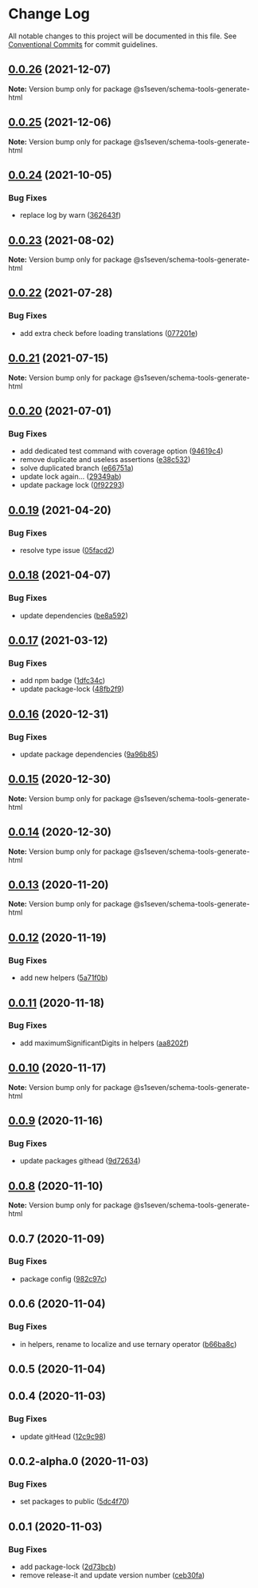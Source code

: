 # Change Log

All notable changes to this project will be documented in this file.
See [Conventional Commits](https://conventionalcommits.org) for commit guidelines.

## [0.0.26](http://github.com/s1seven/schema-tools/compare/@s1seven/schema-tools-generate-html@0.0.25...@s1seven/schema-tools-generate-html@0.0.26) (2021-12-07)

**Note:** Version bump only for package @s1seven/schema-tools-generate-html





## [0.0.25](http://github.com/s1seven/schema-tools/compare/@s1seven/schema-tools-generate-html@0.0.24...@s1seven/schema-tools-generate-html@0.0.25) (2021-12-06)

**Note:** Version bump only for package @s1seven/schema-tools-generate-html





## [0.0.24](http://github.com/s1seven/schema-tools/compare/@s1seven/schema-tools-generate-html@0.0.23...@s1seven/schema-tools-generate-html@0.0.24) (2021-10-05)


### Bug Fixes

* replace log by warn ([362643f](http://github.com/s1seven/schema-tools/commit/362643f098d9fc9e1c28385b7ff24f5662bc6bcb))





## [0.0.23](http://github.com/s1seven/schema-tools/compare/@s1seven/schema-tools-generate-html@0.0.22...@s1seven/schema-tools-generate-html@0.0.23) (2021-08-02)

**Note:** Version bump only for package @s1seven/schema-tools-generate-html





## [0.0.22](http://github.com/s1seven/schema-tools/compare/@s1seven/schema-tools-generate-html@0.0.21...@s1seven/schema-tools-generate-html@0.0.22) (2021-07-28)


### Bug Fixes

* add extra check before loading translations ([077201e](http://github.com/s1seven/schema-tools/commit/077201e1e999d99b8369b5e1fff15fb7b6c11390))





## [0.0.21](http://github.com/s1seven/schema-tools/compare/@s1seven/schema-tools-generate-html@0.0.20...@s1seven/schema-tools-generate-html@0.0.21) (2021-07-15)

**Note:** Version bump only for package @s1seven/schema-tools-generate-html





## [0.0.20](http://github.com/s1seven/schema-tools/compare/@s1seven/schema-tools-generate-html@0.0.19...@s1seven/schema-tools-generate-html@0.0.20) (2021-07-01)


### Bug Fixes

* add dedicated test command with coverage option ([94619c4](http://github.com/s1seven/schema-tools/commit/94619c46ee938ada811c845f7b583c8435a852ec))
* remove duplicate and useless assertions ([e38c532](http://github.com/s1seven/schema-tools/commit/e38c532dfe121f5b829f64075ae5ce2a6ad64604))
* solve duplicated branch ([e66751a](http://github.com/s1seven/schema-tools/commit/e66751a066e92269495c077b868d6942a6740263))
* update lock again... ([29349ab](http://github.com/s1seven/schema-tools/commit/29349ab81362151aa393be0bbee9abba50a7bb11))
* update package lock ([0f92293](http://github.com/s1seven/schema-tools/commit/0f92293203cce89e8903a8675cef41f8a2df9f0e))





## [0.0.19](http://github.com/s1seven/schema-tools/compare/@s1seven/schema-tools-generate-html@0.0.18...@s1seven/schema-tools-generate-html@0.0.19) (2021-04-20)


### Bug Fixes

* resolve type issue ([05facd2](http://github.com/s1seven/schema-tools/commit/05facd22c6fa23600a102ecd8369af37b56c9370))





## [0.0.18](http://github.com/s1seven/schema-tools/compare/@s1seven/schema-tools-generate-html@0.0.17...@s1seven/schema-tools-generate-html@0.0.18) (2021-04-07)


### Bug Fixes

* update dependencies ([be8a592](http://github.com/s1seven/schema-tools/commit/be8a5929d9df210874f48379f7fba91918596b18))





## [0.0.17](http://github.com/s1seven/schema-tools/compare/@s1seven/schema-tools-generate-html@0.0.16...@s1seven/schema-tools-generate-html@0.0.17) (2021-03-12)


### Bug Fixes

* add npm badge ([1dfc34c](http://github.com/s1seven/schema-tools/commit/1dfc34cd8d19953c5121ca1a97ff9e8863c76109))
* update package-lock ([48fb2f9](http://github.com/s1seven/schema-tools/commit/48fb2f94cf0fcda8c35b64557aeb2b69419358da))





## [0.0.16](http://github.com/s1seven/schema-tools/compare/@s1seven/schema-tools-generate-html@0.0.15...@s1seven/schema-tools-generate-html@0.0.16) (2020-12-31)


### Bug Fixes

* update package dependencies ([9a96b85](http://github.com/s1seven/schema-tools/commit/9a96b85bd7ce2f28a036f8545dc40d51180a419b))





## [0.0.15](http://github.com/s1seven/schema-tools/compare/@s1seven/schema-tools-generate-html@0.0.14...@s1seven/schema-tools-generate-html@0.0.15) (2020-12-30)

**Note:** Version bump only for package @s1seven/schema-tools-generate-html





## [0.0.14](http://github.com/s1seven/schema-tools/compare/@s1seven/schema-tools-generate-html@0.0.13...@s1seven/schema-tools-generate-html@0.0.14) (2020-12-30)

**Note:** Version bump only for package @s1seven/schema-tools-generate-html





## [0.0.13](http://github.com/s1seven/schema-tools/compare/@s1seven/schema-tools-generate-html@0.0.12...@s1seven/schema-tools-generate-html@0.0.13) (2020-11-20)

**Note:** Version bump only for package @s1seven/schema-tools-generate-html





## [0.0.12](http://github.com/s1seven/schema-tools/compare/@s1seven/schema-tools-generate-html@0.0.11...@s1seven/schema-tools-generate-html@0.0.12) (2020-11-19)


### Bug Fixes

* add new helpers ([5a71f0b](http://github.com/s1seven/schema-tools/commit/5a71f0b888e7abcb73e1bf9e9284bc807a76413d))





## [0.0.11](http://github.com/s1seven/schema-tools/compare/@s1seven/schema-tools-generate-html@0.0.10...@s1seven/schema-tools-generate-html@0.0.11) (2020-11-18)


### Bug Fixes

* add maximumSignificantDigits in helpers ([aa8202f](http://github.com/s1seven/schema-tools/commit/aa8202fca4cd55921fafe6603099c515b3b77853))





## [0.0.10](http://github.com/s1seven/schema-tools/compare/@s1seven/schema-tools-generate-html@0.0.9...@s1seven/schema-tools-generate-html@0.0.10) (2020-11-17)

**Note:** Version bump only for package @s1seven/schema-tools-generate-html





## [0.0.9](http://github.com/s1seven/schema-tools/compare/@s1seven/schema-tools-generate-html@0.0.8...@s1seven/schema-tools-generate-html@0.0.9) (2020-11-16)


### Bug Fixes

* update packages githead ([9d72634](http://github.com/s1seven/schema-tools/commit/9d726345a19ee1424d5d4543bb3fa14bff222e7f))





## [0.0.8](http://github.com/s1seven/schema-tools/compare/@s1seven/schema-tools-generate-html@0.0.7...@s1seven/schema-tools-generate-html@0.0.8) (2020-11-10)

**Note:** Version bump only for package @s1seven/schema-tools-generate-html





## 0.0.7 (2020-11-09)


### Bug Fixes

* package config ([982c97c](http://github.com/s1seven/schema-tools/commit/982c97cde381f0886c28ce6392cc05d5aec0fa76))



## 0.0.6 (2020-11-04)


### Bug Fixes

* in helpers, rename to localize and use ternary operator ([b66ba8c](http://github.com/s1seven/schema-tools/commit/b66ba8cc0a2157be7e9d968211b74ffd14e10098))



## 0.0.5 (2020-11-04)



## 0.0.4 (2020-11-03)


### Bug Fixes

* update gitHead ([12c9c98](http://github.com/s1seven/schema-tools/commit/12c9c98c2e3cff9a3c2ed503ebdacb621c940dfa))



## 0.0.2-alpha.0 (2020-11-03)


### Bug Fixes

* set packages to public ([5dc4f70](http://github.com/s1seven/schema-tools/commit/5dc4f705f3c40273843c1a56d296ac1b1f3e7f2d))



## 0.0.1 (2020-11-03)


### Bug Fixes

* add package-lock ([2d73bcb](http://github.com/s1seven/schema-tools/commit/2d73bcb8559ba327a098533faa03f365b1159837))
* remove release-it and update version number ([ceb30fa](http://github.com/s1seven/schema-tools/commit/ceb30fa327b2700dac44209276f413900c213784))
